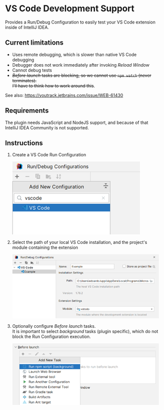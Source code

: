 # VS Code Development Support

Provides a Run/Debug Configuration to easily test your VS Code extension inside of IntelliJ IDEA.

## Current limitations

- Uses remote debugging, which is slower than native VS Code debugging
- Debugger does not work immediately after invoking _Reload Window_
- Cannot debug tests
- ~~_Before launch_ tasks are blocking, so we cannot use `npm watch` (never terminates).  
  I'll have to think how to work around this~~.

See also: https://youtrack.jetbrains.com/issue/WEB-61430

## Requirements

The plugin needs JavaScript and NodeJS support, and because of that IntelliJ IDEA Community is not supported.

## Instructions

1. Create a VS Code Run Configuration

   ![](.github/images/new-run-config.png "New VS Code Run Configuration")

2. Select the path of your local VS Code installation, and the project's module containing the extension

   ![](.github/images/edit-run-config.png "Edit VS Code Run Configuration")

3. Optionally configure _Before launch_ tasks.  
   It is important to select _background_ tasks (plugin specific), which do not block the Run Configuration execution.

   ![](.github/images/before-launch.png "Add Before Launch Tasks")
